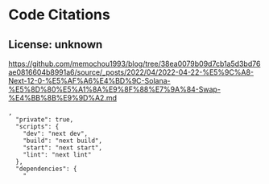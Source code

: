 # Code Citations

## License: unknown
https://github.com/memochou1993/blog/tree/38ea0079b09d7cb1a5d3bd76ae0816604b8991a6/source/_posts/2022/04/2022-04-22-%E5%9C%A8-Next-12-0-%E5%AF%A6%E4%BD%9C-Solana-%E5%8D%80%E5%A1%8A%E9%8F%88%E7%9A%84-Swap-%E4%BB%8B%E9%9D%A2.md

```
,
  "private": true,
  "scripts": {
    "dev": "next dev",
    "build": "next build",
    "start": "next start",
    "lint": "next lint"
  },
  "dependencies": {
    "
```

